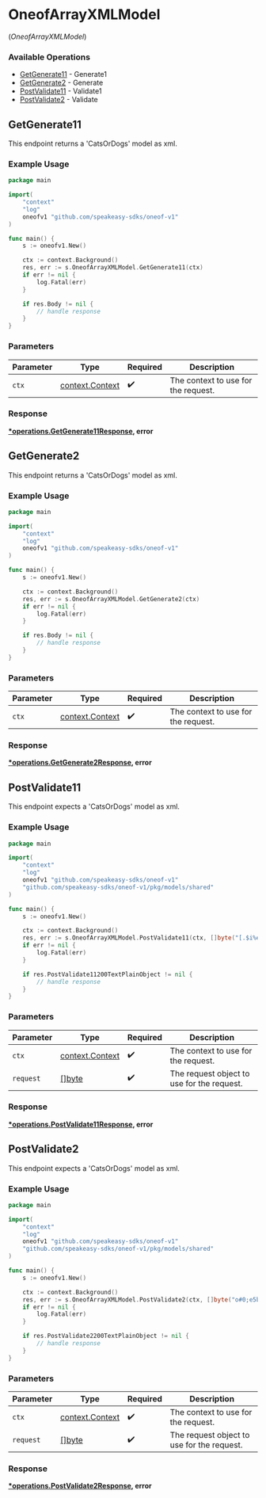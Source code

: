 # OneofArrayXMLModel
(*OneofArrayXMLModel*)

### Available Operations

* [GetGenerate11](#getgenerate11) - Generate1
* [GetGenerate2](#getgenerate2) - Generate
* [PostValidate11](#postvalidate11) - Validate1
* [PostValidate2](#postvalidate2) - Validate

## GetGenerate11

This endpoint returns a 'CatsOrDogs' model as xml.

### Example Usage

```go
package main

import(
	"context"
	"log"
	oneofv1 "github.com/speakeasy-sdks/oneof-v1"
)

func main() {
    s := oneofv1.New()

    ctx := context.Background()
    res, err := s.OneofArrayXMLModel.GetGenerate11(ctx)
    if err != nil {
        log.Fatal(err)
    }

    if res.Body != nil {
        // handle response
    }
}
```

### Parameters

| Parameter                                             | Type                                                  | Required                                              | Description                                           |
| ----------------------------------------------------- | ----------------------------------------------------- | ----------------------------------------------------- | ----------------------------------------------------- |
| `ctx`                                                 | [context.Context](https://pkg.go.dev/context#Context) | :heavy_check_mark:                                    | The context to use for the request.                   |


### Response

**[*operations.GetGenerate11Response](../../models/operations/getgenerate11response.md), error**


## GetGenerate2

This endpoint returns a 'CatsOrDogs' model as xml.

### Example Usage

```go
package main

import(
	"context"
	"log"
	oneofv1 "github.com/speakeasy-sdks/oneof-v1"
)

func main() {
    s := oneofv1.New()

    ctx := context.Background()
    res, err := s.OneofArrayXMLModel.GetGenerate2(ctx)
    if err != nil {
        log.Fatal(err)
    }

    if res.Body != nil {
        // handle response
    }
}
```

### Parameters

| Parameter                                             | Type                                                  | Required                                              | Description                                           |
| ----------------------------------------------------- | ----------------------------------------------------- | ----------------------------------------------------- | ----------------------------------------------------- |
| `ctx`                                                 | [context.Context](https://pkg.go.dev/context#Context) | :heavy_check_mark:                                    | The context to use for the request.                   |


### Response

**[*operations.GetGenerate2Response](../../models/operations/getgenerate2response.md), error**


## PostValidate11

This endpoint expects a 'CatsOrDogs' model as xml.

### Example Usage

```go
package main

import(
	"context"
	"log"
	oneofv1 "github.com/speakeasy-sdks/oneof-v1"
	"github.com/speakeasy-sdks/oneof-v1/pkg/models/shared"
)

func main() {
    s := oneofv1.New()

    ctx := context.Background()
    res, err := s.OneofArrayXMLModel.PostValidate11(ctx, []byte("[.$i%e9YEw"))
    if err != nil {
        log.Fatal(err)
    }

    if res.PostValidate11200TextPlainObject != nil {
        // handle response
    }
}
```

### Parameters

| Parameter                                             | Type                                                  | Required                                              | Description                                           |
| ----------------------------------------------------- | ----------------------------------------------------- | ----------------------------------------------------- | ----------------------------------------------------- |
| `ctx`                                                 | [context.Context](https://pkg.go.dev/context#Context) | :heavy_check_mark:                                    | The context to use for the request.                   |
| `request`                                             | [[]byte](../../models//.md)                           | :heavy_check_mark:                                    | The request object to use for the request.            |


### Response

**[*operations.PostValidate11Response](../../models/operations/postvalidate11response.md), error**


## PostValidate2

This endpoint expects a 'CatsOrDogs' model as xml.

### Example Usage

```go
package main

import(
	"context"
	"log"
	oneofv1 "github.com/speakeasy-sdks/oneof-v1"
	"github.com/speakeasy-sdks/oneof-v1/pkg/models/shared"
)

func main() {
    s := oneofv1.New()

    ctx := context.Background()
    res, err := s.OneofArrayXMLModel.PostValidate2(ctx, []byte("o#0;e5bE!{"))
    if err != nil {
        log.Fatal(err)
    }

    if res.PostValidate2200TextPlainObject != nil {
        // handle response
    }
}
```

### Parameters

| Parameter                                             | Type                                                  | Required                                              | Description                                           |
| ----------------------------------------------------- | ----------------------------------------------------- | ----------------------------------------------------- | ----------------------------------------------------- |
| `ctx`                                                 | [context.Context](https://pkg.go.dev/context#Context) | :heavy_check_mark:                                    | The context to use for the request.                   |
| `request`                                             | [[]byte](../../models//.md)                           | :heavy_check_mark:                                    | The request object to use for the request.            |


### Response

**[*operations.PostValidate2Response](../../models/operations/postvalidate2response.md), error**

